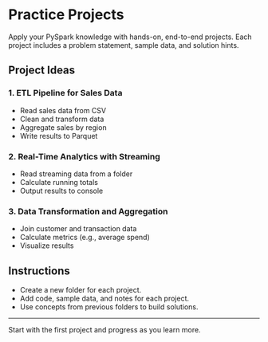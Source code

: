 # Practice Projects

Apply your PySpark knowledge with hands-on, end-to-end projects. Each project includes a problem statement, sample data, and solution hints.

## Project Ideas

### 1. ETL Pipeline for Sales Data
- Read sales data from CSV
- Clean and transform data
- Aggregate sales by region
- Write results to Parquet

### 2. Real-Time Analytics with Streaming
- Read streaming data from a folder
- Calculate running totals
- Output results to console

### 3. Data Transformation and Aggregation
- Join customer and transaction data
- Calculate metrics (e.g., average spend)
- Visualize results

## Instructions
- Create a new folder for each project.
- Add code, sample data, and notes for each project.
- Use concepts from previous folders to build solutions.

---
Start with the first project and progress as you learn more.
